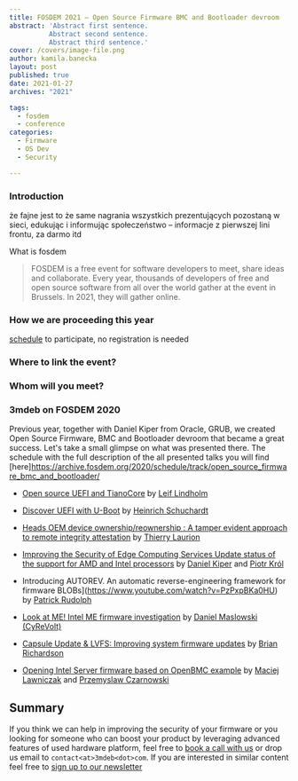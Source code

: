 ```yaml
---
title: FOSDEM 2021 – Open Source Firmware BMC and Bootloader devroom
abstract: 'Abstract first sentence.
          Abstract second sentence.
          Abstract third sentence.'
cover: /covers/image-file.png
author: kamila.banecka
layout: post
published: true
date: 2021-01-27
archives: "2021"

tags:
  - fosdem
  - conference
categories:
  - Firmware
  - OS Dev
  - Security

---
```

### Introduction

że fajne jest to że same nagrania wszystkich prezentujących pozostaną w sieci, edukując i informując społeczeństwo – informacje z pierwszej lini frontu, za darmo itd

What is fosdem
> FOSDEM is a free event for software developers to meet, share ideas and collaborate.
Every year, thousands of developers of free and open source software from all over the world gather at the event in Brussels. In 2021, they will gather online.


### How we are proceeding this year
[schedule](https://fosdem.org/2021/schedule/track/open_source_firmware_bmc_and_bootloader/)
to participate, no registration is needed
### Where to link the event?

### Whom will you meet?

### 3mdeb on FOSDEM 2020

Previous year, together with Daniel Kiper from Oracle, GRUB, we created Open Source Firmware, BMC and Bootloader devroom that became a great success. Let's take a small glimpse on what was presented there. The schedule with the full description of the all presented talks you will find [here]https://archive.fosdem.org/2020/schedule/track/open_source_firmware_bmc_and_bootloader/

* [Open source UEFI and TianoCore](https://www.youtube.com/watch?v=n9XtJkRRvUI) by [Leif Lindholm](https://archive.fosdem.org/2020/schedule/speaker/leif_lindholm/)

* [Discover UEFI with U-Boot](https://www.youtube.com/watch?v=PFVP4oQnaEE) by [Heinrich Schuchardt](https://archive.fosdem.org/2020/schedule/speaker/heinrich_schuchardt/)

* [Heads OEM device ownership/reownership : A tamper evident approach to remote integrity attestation](https://www.youtube.com/watch?v=oline3C-W1g) by [Thierry Laurion](https://archive.fosdem.org/2020/schedule/speaker/thierry_laurion/)

* [Improving the Security of Edge Computing Services
Update status of the support for AMD and Intel processors](https://www.youtube.com/watch?v=8tYZVNz0n7E) by [Daniel Kiper](https://archive.fosdem.org/2020/schedule/speaker/daniel_kiper/) and [Piotr Król](https://archive.fosdem.org/2020/schedule/speaker/piotr_krol/)

* Introducing AUTOREV. An automatic reverse-engineering framework for firmware BLOBs](https://www.youtube.com/watch?v=PzPxpBKa0HU) by [Patrick Rudolph](https://archive.fosdem.org/2020/schedule/speaker/patrick_rudolph/)

* [Look at ME! Intel ME firmware investigation](https://www.youtube.com/watch?v=RPC5f7EJN6U) by [Daniel Maslowski (CyReVolt)](https://archive.fosdem.org/2020/schedule/speaker/daniel_maslowski_cyrevolt/)

* [Capsule Update & LVFS: Improving system firmware updates](https://www.youtube.com/watch?v=glsIKTbfoNg) by [Brian Richardson](https://archive.fosdem.org/2020/schedule/speaker/brian_richardson/)

* [Opening Intel Server firmware based on OpenBMC example](https://www.youtube.com/watch?v=i1FiOexyKTI) by [Maciej Lawniczak](https://archive.fosdem.org/2020/schedule/speaker/maciej_lawniczak/) and [Przemyslaw Czarnowski](https://archive.fosdem.org/2020/schedule/speaker/przemyslaw_czarnowski/)


## Summary

If you think we can help in improving the security of your firmware or you
looking for someone who can boost your product by leveraging advanced features
of used hardware platform, feel free to [book a call with us](https://calendly.com/3mdeb/consulting-remote-meeting)
or drop us email to `contact<at>3mdeb<dot>com`. If you are interested in similar
content feel free to [sign up to our newsletter](http://eepurl.com/doF8GX)
